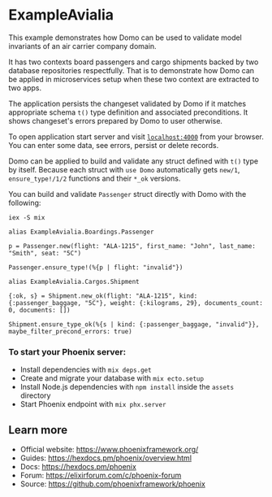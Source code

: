 # ExampleAvialia

This example demonstrates how Domo can be used to validate model invariants 
of an air carrier company domain.

It has two contexts board passengers and cargo shipments backed 
by two database repositories respectfully. That is to demonstrate how Domo 
can be applied in microservices setup when these two context are extracted
to two apps.

The application persists the changeset validated by Domo if it matches
appropriate schema `t()` type definition and associated preconditions. 
It shows changeset's errors prepared by Domo to user otherwise.

To open application start server and visit [`localhost:4000`](http://localhost:4000) 
from your browser. You can enter some data, see errors, persist or delete records.

Domo can be applied to build and validate any struct defined with `t()` type by itself.
Because each struct with `use Domo` automatically gets `new/1`, `ensure_type!/1/2` 
functions and their `*_ok` versions.

You can build and validate `Passenger` struct directly with Domo with the following:

`iex -S mix`

```
alias ExampleAvialia.Boardings.Passenger

p = Passenger.new(flight: "ALA-1215", first_name: "John", last_name: "Smith", seat: "5C")

Passenger.ensure_type!(%{p | flight: "invalid"})

alias ExampleAvialia.Cargos.Shipment

{:ok, s} = Shipment.new_ok(flight: "ALA-1215", kind: {:passenger_baggage, "5C"}, weight: {:kilograms, 29}, documents_count: 0, documents: [])

Shipment.ensure_type_ok(%{s | kind: {:passenger_baggage, "invalid"}}, maybe_filter_precond_errors: true)
```

### To start your Phoenix server:

  * Install dependencies with `mix deps.get`
  * Create and migrate your database with `mix ecto.setup`
  * Install Node.js dependencies with `npm install` inside the `assets` directory
  * Start Phoenix endpoint with `mix phx.server`

## Learn more

  * Official website: https://www.phoenixframework.org/
  * Guides: https://hexdocs.pm/phoenix/overview.html
  * Docs: https://hexdocs.pm/phoenix
  * Forum: https://elixirforum.com/c/phoenix-forum
  * Source: https://github.com/phoenixframework/phoenix
